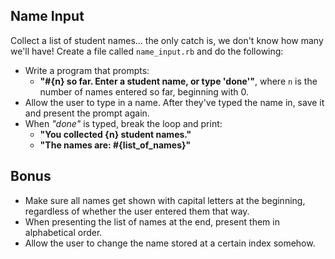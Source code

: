 ## Name Input

Collect a list of student names… the only catch is, we don't know how many we'll have! Create a file called `name_input.rb` and do the following:

* Write a program that prompts:
	* **"#{n} so far. Enter a student name, or type 'done'"**, where `n` is the number of names entered so far, beginning with 0.
* Allow the user to type in a name. After they've typed the name in, save it and present the prompt again.
* When *"done"* is typed, break the loop and print:
	* **"You collected {n} student names."**
	* **"The names are: #{list_of_names}"**
	
## Bonus
* Make sure all names get shown with capital letters at the beginning, regardless of whether the user entered them that way.
* When presenting the list of names at the end, present them in alphabetical order.
* Allow the user to change the name stored at a certain index somehow.
